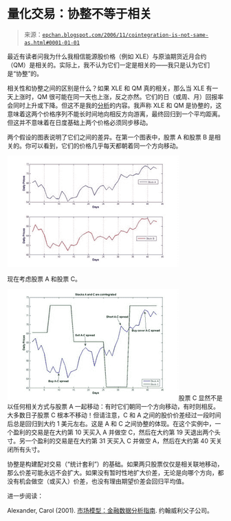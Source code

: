 <!--yml

类别：未分类

日期：2024-05-12 19:27:59

-->

# 量化交易：协整不等于相关

> 来源：[`epchan.blogspot.com/2006/11/cointegration-is-not-same-as.html#0001-01-01`](http://epchan.blogspot.com/2006/11/cointegration-is-not-same-as.html#0001-01-01)

最近有读者问我为什么我相信能源股价格（例如 XLE）与原油期货近月合约（QM）是相关的。实际上，我不认为它们一定是相关的——我只是认为它们是“协整”的。

相关性和协整之间的区别是什么？如果 XLE 和 QM 真的相关，那么当 XLE 有一天上涨时，QM 很可能在同一天也上涨，反之亦然。它们的日（或周、月）回报率会同时上升或下降。但这不是我的[分析](http://epchan.blogspot.com/2006/10/arbitrage-trade-between-energy-stocks.html)的内容。我声称 XLE 和 QM 是协整的，这意味着这两个价格序列不能长时间地向相反方向游离，最终回归到一个平均距离。但这并不意味着在日度基础上两个价格必须同步移动。

两个假设的图表说明了它们之间的差异。在第一个图表中，股票 A 和股票 B 是相关的。你可以看到，它们的价格几乎每天都朝着同一个方向移动。

![](img/1ee5194cbbef361d7d76c3b4006b63db.png)

现在考虑股票 A 和股票 C。

![](img/01a8717fda92dd66fb79f1b7d915da79.png)股票 C 显然不是以任何相关方式与股票 A 一起移动：有时它们朝同一个方向移动，有时则相反。大多数日子股票 C 根本不移动！但请注意，C 和 A 之间的股价价差经过一段时间后总是回归到大约 1 美元左右。这是 A 和 C 之间协整的体现。在这个实例中，一个盈利的交易是在大约第 10 天买入 A 并做空 C，然后在大约第 19 天退出两个头寸。另一个盈利的交易是在大约第 31 天买入 C 并做空 A，然后在大约第 40 天关闭所有头寸。

协整是构建配对交易（“统计套利”）的基础。如果两只股票仅仅是相关联地移动，那么价差可能永远不会扩大。如果没有暂时性地扩大价差，无论是向哪个方向，都没有机会做空（或买入）价差，也没有理由期望价差会回归平均值。

进一步阅读：

Alexander, Carol (2001). [市场模型：金融数据分析指南](http://www.amazon.com/gp/product/0471899755?ie=UTF8&tag=quantitativet-20&linkCode=as2&camp=1789&creative=9325&creativeASIN=0471899755). 约翰威利父子公司。

